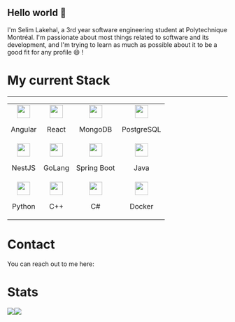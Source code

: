 ## Hello world 👋

I'm Selim Lakehal, a 3rd year software engineering student at Polytechnique Montréal. I'm passionate about most things related to software and its development, and I'm trying to learn as much as possible about it to be a good fit for any profile 😄 !

# My current Stack

---

<link rel="stylesheet" type='text/css' href="https://cdn.jsdelivr.net/gh/devicons/devicon@latest/devicon.min.css" />
          
<table align="center">
   <!-- First row !-->
  <tr>
    <td align="center">
        <div>
          <img height=30 src="https://cdn.jsdelivr.net/gh/devicons/devicon@latest/icons/angular/angular-original.svg" />
          <p>Angular</p>
        </div>
    </td>
    <td align="center">
        <div>
          <img height=30 src="https://cdn.jsdelivr.net/gh/devicons/devicon@latest/icons/react/react-original.svg" />
          <p>React</p>
        </div>
    </td>
    <td align="center">
        <div>
          <img height=30 src="https://cdn.jsdelivr.net/gh/devicons/devicon@latest/icons/mongodb/mongodb-original.svg" />
          <p>MongoDB</p>
        </div>
    </td>
    <td align="center">
        <div>
          <img height=30 src="https://cdn.jsdelivr.net/gh/devicons/devicon@latest/icons/postgresql/postgresql-original.svg" />
          <p>PostgreSQL</p>
        </div>
    </td>
  </tr>
  <!-- Second row !-->
  <tr>
    <td align="center">
        <div>
          <img height=30 src="https://cdn.jsdelivr.net/gh/devicons/devicon@latest/icons/nestjs/nestjs-original.svg" />
          <p>NestJS</p>
        </div>
    </td>
    <td align="center">
        <div>
          <img height=30 src="https://cdn.jsdelivr.net/gh/devicons/devicon@latest/icons/go/go-original.svg" />
          <p>GoLang</p>
        </div>
    </td>
    <td align="center">
        <div>
          <img height=30 src="https://cdn.jsdelivr.net/gh/devicons/devicon@latest/icons/spring/spring-original.svg" />
          <p>Spring Boot</p>
        </div>
    </td>
    <td align="center">
        <div>
          <img height=30 src="https://cdn.jsdelivr.net/gh/devicons/devicon@latest/icons/java/java-original.svg" />
          <p>Java</p>
        </div>
    </td>
  </tr>   
 <!-- Third row !-->
<tr>
    <td align="center">
        <div>
          <img height=30 src="https://cdn.jsdelivr.net/gh/devicons/devicon@latest/icons/python/python-original.svg" />
          <p>Python</p>
        </div>
    </td>
    <td align="center">
        <div>
          <img height=30 src="https://cdn.jsdelivr.net/gh/devicons/devicon@latest/icons/cplusplus/cplusplus-original.svg" />
          <p>C++</p>
        </div>
    </td>
    <td align="center">
        <div>
          <img height=30 src="https://cdn.jsdelivr.net/gh/devicons/devicon@latest/icons/csharp/csharp-original.svg" />
          <p>C#</p>
        </div>
    </td>
    <td align="center">
        <div>
          <img height=30 src="https://cdn.jsdelivr.net/gh/devicons/devicon@latest/icons/docker/docker-original.svg" />
          <p>Docker</p>
        </div>
    </td>
  </tr>        
</table>

# Contact

You can reach out to me here:

# Stats
<div align = "center" style="display: flex; flex-direction: row;">      
<img src = "https://github-readme-stats.vercel.app/api?username=SLakehal27&theme=dark&show_icons=true">
<img src= "https://github-readme-stats.vercel.app/api/top-langs/?username=SLakehal27">
</div>
